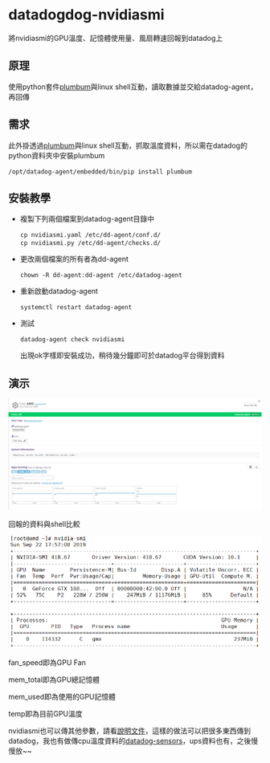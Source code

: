 # datadogdog-nvidiasmi

將nvidiasmi的GPU溫度、記憶體使用量、風扇轉速回報到datadog上

## 原理

使用python套件[plumbum](https://plumbum.readthedocs.io/en/latest/)與linux shell互動，讀取數據並交給datadog-agent，再回傳

## 需求

此外掛透過[plumbum](https://plumbum.readthedocs.io/en/latest/)與linux shell互動，抓取溫度資料，所以需在datadog的python資料夾中安裝plumbum

```
/opt/datadog-agent/embedded/bin/pip install plumbum
```

## 安裝教學

* 複製下列兩個檔案到datadog-agent目錄中

  ```
  cp nvidiasmi.yaml /etc/dd-agent/conf.d/
  cp nvidiasmi.py /etc/dd-agent/checks.d/
  ```

* 更改兩個檔案的所有者為dd-agent

  ```
  chown -R dd-agent:dd-agent /etc/datadog-agent
  ```

* 重新啟動datadog-agent

  ```
  systemctl restart datadog-agent
  ```

* 測試

  ```
  datadog-agent check nvidiasmi
  ```

  出現ok字樣即安裝成功，稍待幾分鐘即可於datadog平台得到資料

## 演示

![demo1](demo/demo1.png)

回報的資料與shell比較



![demo2](demo/demo2.png)



fan_speed即為GPU Fan

mem_total即為GPU總記憶體

mem_used即為使用的GPU記憶體

temp即為目前GPU溫度





nvidiasmi也可以傳其他參數，請看[說明文件](https://nvidia.custhelp.com/app/answers/detail/a_id/3751/~/useful-nvidia-smi-queries)，這樣的做法可以把很多東西傳到datadog，我也有做傳cpu溫度資料的[datadog-sensors](https://github.com/allmwh/datadog-sensors)，ups資料也有，之後慢慢放~~

